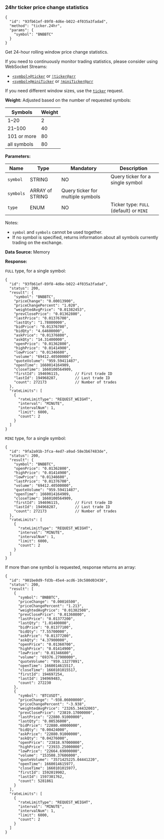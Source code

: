 ### 24hr ticker price change statistics​

```
{  
  "id": "93fb61ef-89f8-4d6e-b022-4f035a3fadad",  
  "method": "ticker.24hr",  
  "params": {  
    "symbol": "BNBBTC"  
  }  
}
```

Get 24-hour rolling window price change statistics.

If you need to continuously monitor trading statistics, please consider using WebSocket Streams:

* [`<symbol>@ticker`](/docs/binance-spot-api-docs/web-socket-streams#individual-symbol-ticker-streams) or [`!ticker@arr`](/docs/binance-spot-api-docs/web-socket-streams#all-market-tickers-stream)
* [`<symbol>@miniTicker`](/docs/binance-spot-api-docs/web-socket-streams#individual-symbol-mini-ticker-stream) or [`!miniTicker@arr`](/docs/binance-spot-api-docs/web-socket-streams#all-market-mini-tickers-stream)

If you need different window sizes,
use the [`ticker`](/docs/binance-spot-api-docs/websocket-api/market-data-requests#rolling-window-price-change-statistics) request.

**Weight:**
Adjusted based on the number of requested symbols:

| Symbols | Weight |
| --- | --- |
| 1–20 | 2 |
| 21–100 | 40 |
| 101 or more | 80 |
| all symbols | 80 |

**Parameters:**

| Name | Type | Mandatory | Description |
| --- | --- | --- | --- |
| `symbol` | STRING | NO | Query ticker for a single symbol |
| `symbols` | ARRAY of STRING | Query ticker for multiple symbols |
| `type` | ENUM | NO | Ticker type: `FULL` (default) or `MINI` |

Notes:

* `symbol` and `symbols` cannot be used together.
* If no symbol is specified, returns information about all symbols currently trading on the exchange.

**Data Source:**
Memory

**Response:**

`FULL` type, for a single symbol:

```
{  
  "id": "93fb61ef-89f8-4d6e-b022-4f035a3fadad",  
  "status": 200,  
  "result": {  
    "symbol": "BNBBTC",  
    "priceChange": "0.00013900",  
    "priceChangePercent": "1.020",  
    "weightedAvgPrice": "0.01382453",  
    "prevClosePrice": "0.01362800",  
    "lastPrice": "0.01376700",  
    "lastQty": "1.78800000",  
    "bidPrice": "0.01376700",  
    "bidQty": "4.64600000",  
    "askPrice": "0.01376800",  
    "askQty": "14.31400000",  
    "openPrice": "0.01362800",  
    "highPrice": "0.01414900",  
    "lowPrice": "0.01346600",  
    "volume": "69412.40500000",  
    "quoteVolume": "959.59411487",  
    "openTime": 1660014164909,  
    "closeTime": 1660100564909,  
    "firstId": 194696115,       // First trade ID  
    "lastId": 194968287,        // Last trade ID  
    "count": 272173             // Number of trades  
  },  
  "rateLimits": [  
    {  
      "rateLimitType": "REQUEST_WEIGHT",  
      "interval": "MINUTE",  
      "intervalNum": 1,  
      "limit": 6000,  
      "count": 2  
    }  
  ]  
}
```

`MINI` type, for a single symbol:

```
{  
  "id": "9fa2a91b-3fca-4ed7-a9ad-58e3b67483de",  
  "status": 200,  
  "result": {  
    "symbol": "BNBBTC",  
    "openPrice": "0.01362800",  
    "highPrice": "0.01414900",  
    "lowPrice": "0.01346600",  
    "lastPrice": "0.01376700",  
    "volume": "69412.40500000",  
    "quoteVolume": "959.59411487",  
    "openTime": 1660014164909,  
    "closeTime": 1660100564909,  
    "firstId": 194696115,       // First trade ID  
    "lastId": 194968287,        // Last trade ID  
    "count": 272173             // Number of trades  
  },  
  "rateLimits": [  
    {  
      "rateLimitType": "REQUEST_WEIGHT",  
      "interval": "MINUTE",  
      "intervalNum": 1,  
      "limit": 6000,  
      "count": 2  
    }  
  ]  
}
```

If more than one symbol is requested, response returns an array:

```
{  
  "id": "901be0d9-fd3b-45e4-acd6-10c580d03430",  
  "status": 200,  
  "result": [  
    {  
      "symbol": "BNBBTC",  
      "priceChange": "0.00016500",  
      "priceChangePercent": "1.213",  
      "weightedAvgPrice": "0.01382508",  
      "prevClosePrice": "0.01360800",  
      "lastPrice": "0.01377200",  
      "lastQty": "1.01400000",  
      "bidPrice": "0.01377100",  
      "bidQty": "7.55700000",  
      "askPrice": "0.01377200",  
      "askQty": "4.37900000",  
      "openPrice": "0.01360700",  
      "highPrice": "0.01414900",  
      "lowPrice": "0.01346600",  
      "volume": "69376.27900000",  
      "quoteVolume": "959.13277091",  
      "openTime": 1660014615517,  
      "closeTime": 1660101015517,  
      "firstId": 194697254,  
      "lastId": 194969483,  
      "count": 272230  
    },  
    {  
      "symbol": "BTCUSDT",  
      "priceChange": "-938.06000000",  
      "priceChangePercent": "-3.938",  
      "weightedAvgPrice": "23265.34432003",  
      "prevClosePrice": "23819.17000000",  
      "lastPrice": "22880.91000000",  
      "lastQty": "0.00536000",  
      "bidPrice": "22880.40000000",  
      "bidQty": "0.00424000",  
      "askPrice": "22880.91000000",  
      "askQty": "0.04276000",  
      "openPrice": "23818.97000000",  
      "highPrice": "23933.25000000",  
      "lowPrice": "22664.69000000",  
      "volume": "153508.37606000",  
      "quoteVolume": "3571425225.04441220",  
      "openTime": 1660014615977,  
      "closeTime": 1660101015977,  
      "firstId": 1592019902,  
      "lastId": 1597301762,  
      "count": 5281861  
    }  
  ],  
  "rateLimits": [  
    {  
      "rateLimitType": "REQUEST_WEIGHT",  
      "interval": "MINUTE",  
      "intervalNum": 1,  
      "limit": 6000,  
      "count": 2  
    }  
  ]  
}
```